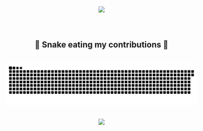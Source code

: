 
<h1 align="center">
  <a href="https://git.io/typing-svg">
    <img src="https://readme-typing-svg.herokuapp.com/?lines=Hello!;+Welcome+to+my+profile!;&color=84F76E&center=true&size=30">
  </a>
</h1>
<br>
<div align="center">
  <h2>🐍 Snake eating my contributions 🐍</h2>
  <br>
  <img src="https://github.com/KavishRAGHUBAR/KavishRAGHUBAR/raw/output/github-snake-dark.svg" alt="snake">
  <br>
</div>
<br>
<div align="center">
  <br>
  <img src="https://i.imgur.com/1USrlIG.gif"/>
  <br>
</div>

